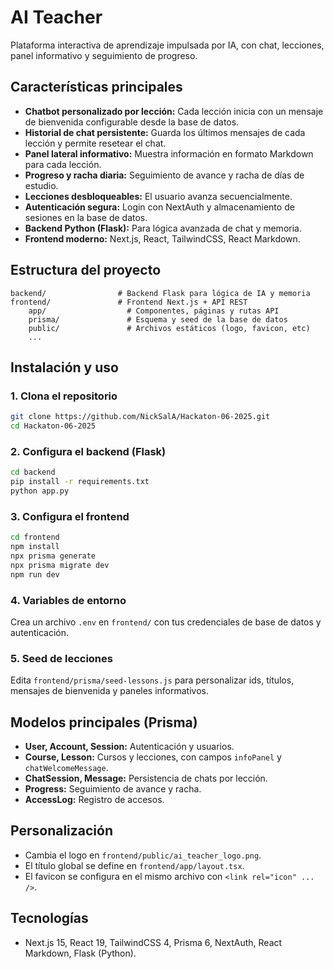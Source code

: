 # AI Teacher

Plataforma interactiva de aprendizaje impulsada por IA, con chat, lecciones, panel informativo y seguimiento de progreso.

## Características principales

- **Chatbot personalizado por lección:** Cada lección inicia con un mensaje de bienvenida configurable desde la base de datos.
- **Historial de chat persistente:** Guarda los últimos mensajes de cada lección y permite resetear el chat.
- **Panel lateral informativo:** Muestra información en formato Markdown para cada lección.
- **Progreso y racha diaria:** Seguimiento de avance y racha de días de estudio.
- **Lecciones desbloqueables:** El usuario avanza secuencialmente.
- **Autenticación segura:** Login con NextAuth y almacenamiento de sesiones en la base de datos.
- **Backend Python (Flask):** Para lógica avanzada de chat y memoria.
- **Frontend moderno:** Next.js, React, TailwindCSS, React Markdown.

## Estructura del proyecto

```
backend/                # Backend Flask para lógica de IA y memoria
frontend/               # Frontend Next.js + API REST
	app/                  # Componentes, páginas y rutas API
	prisma/               # Esquema y seed de la base de datos
	public/               # Archivos estáticos (logo, favicon, etc)
	...
```

## Instalación y uso

### 1. Clona el repositorio

```bash
git clone https://github.com/NickSalA/Hackaton-06-2025.git
cd Hackaton-06-2025
```

### 2. Configura el backend (Flask)

```bash
cd backend
pip install -r requirements.txt
python app.py
```

### 3. Configura el frontend

```bash
cd frontend
npm install
npx prisma generate
npx prisma migrate dev
npm run dev
```

### 4. Variables de entorno

Crea un archivo `.env` en `frontend/` con tus credenciales de base de datos y autenticación.

### 5. Seed de lecciones

Edita `frontend/prisma/seed-lessons.js` para personalizar ids, títulos, mensajes de bienvenida y paneles informativos.

## Modelos principales (Prisma)

- **User, Account, Session:** Autenticación y usuarios.
- **Course, Lesson:** Cursos y lecciones, con campos `infoPanel` y `chatWelcomeMessage`.
- **ChatSession, Message:** Persistencia de chats por lección.
- **Progress:** Seguimiento de avance y racha.
- **AccessLog:** Registro de accesos.

## Personalización

- Cambia el logo en `frontend/public/ai_teacher_logo.png`.
- El título global se define en `frontend/app/layout.tsx`.
- El favicon se configura en el mismo archivo con `<link rel="icon" ... />`.

## Tecnologías

- Next.js 15, React 19, TailwindCSS 4, Prisma 6, NextAuth, React Markdown, Flask (Python).
